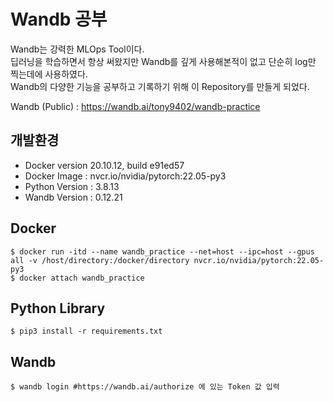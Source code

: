 # Wandb 공부

Wandb는 강력한 MLOps Tool이다.   
딥러닝을 학습하면서 항상 써왔지만 Wandb를 깊게 사용해본적이 없고 단순히 log만 찍는데에 사용하였다.  
Wandb의 다양한 기능을 공부하고 기록하기 위해 이 Repository를 만들게 되었다.  

Wandb (Public) : https://wandb.ai/tony9402/wandb-practice

## 개발환경

- Docker version 20.10.12, build e91ed57
- Docker Image : nvcr.io/nvidia/pytorch:22.05-py3
- Python Version : 3.8.13
- Wandb Version : 0.12.21

## Docker

```
$ docker run -itd --name wandb_practice --net=host --ipc=host --gpus all -v /host/directory:/docker/directory nvcr.io/nvidia/pytorch:22.05-py3
$ docker attach wandb_practice
```

## Python Library

```
$ pip3 install -r requirements.txt
```

## Wandb

```
$ wandb login #https://wandb.ai/authorize 에 있는 Token 값 입력
```
